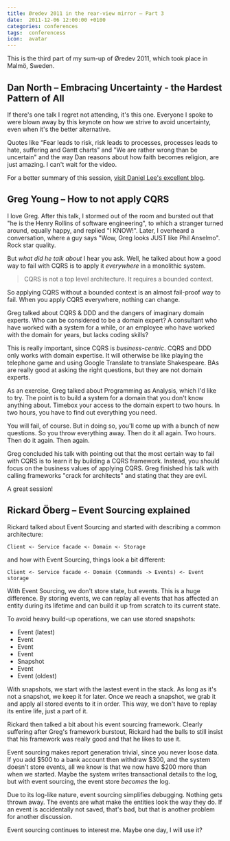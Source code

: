 ```yaml
---
title: Øredev 2011 in the rear-view mirror – Part 3
date:  2011-12-06 12:00:00 +0100
categories: conferences
tags:  conferencess
icon:  avatar
---
```



This is the third part of my sum-up of Øredev 2011, which took place in Malmö, 
Sweden.


## Dan North – Embracing Uncertainty - the Hardest Pattern of All

If there's one talk I regret not attending, it's this one. Everyone I spoke to were blown away by this keynote on how we strive to avoid uncertainty, even when it's the better alternative.

Quotes like “Fear leads to risk, risk leads to processes, processes leads to hate, suffering and Gantt charts” and "We are rather wrong than be uncertain" and the way Dan reasons about how faith becomes religion, are just amazing. I can't wait for the video.

For a better summary of this session, [visit Daniel Lee's excellent blog](https://danlimerick.wordpress.com/11//10/redev-2011-day-2-rollercoaster-ride/).



## Greg Young – How to not apply CQRS

I love Greg. After this talk, I stormed out of the room and bursted out that "he is the Henry Rollins of software engineering", to which a stranger turned around, equally happy, and replied "I KNOW!". Later, I overheard a conversation, where a guy says "Wow, Greg looks JUST like Phil Anselmo". Rock star quality.

But *what did he talk about* I hear you ask. Well, he talked about how a good way to fail with CQRS is to apply it *everywhere* in a monolithic system. 

> CQRS is not a top level architecture. It requires a bounded context.

So applying CQRS without a bounded context is an almost fail-proof way to fail. When you apply CQRS everywhere, nothing can change.

Greg talked about CQRS & DDD and the dangers of imaginary domain experts. Who can be considered to be a domain expert? A consultant who have worked with a system for a while, or an employee who have worked with the domain for years, but lacks coding skills?

This is really important, since CQRS is *business-centric*. CQRS and DDD only works with domain expertise. It will otherwise be like playing the telephone game and using Google Translate to translate Shakespeare. BAs are really good at asking the right questions, but they are not domain experts.

As an exercise, Greg talked about Programming as Analysis, which I'd like to try. The point is to build a system for a domain that you don't know anything about. Timebox your access to the domain expert to two hours. In two hours, you have to find out everything you need.

You will fail, of course. But in doing so, you'll come up with a bunch of new questions. So you throw everything away. Then do it all again. Two hours. Then do it again. Then again.

Greg concluded his talk with pointing out that the most certain way to fail with CQRS is to learn it by building a CQRS framework. Instead, you should focus on the business values of applying CQRS. Greg finished his talk with calling frameworks "crack for architects" and stating that they are evil.

A great session!


## Rickard Öberg – Event Sourcing explained

Rickard talked about Event Sourcing and started with describing a common architecture:

	Client <- Service facade <- Domain <- Storage

and how with Event Sourcing, things look a bit different:

	Client <- Service facade <- Domain (Commands -> Events) <- Event storage

With Event Sourcing, we don't store state, but events. This is a huge difference. By storing events, we can replay all events that has affected an entity during its lifetime and can build it up from scratch to its current state.

To avoid heavy build-up operations, we can use stored snapshots:

- Event (latest)
- Event
- Event
- Event
- Snapshot
- Event
- Event (oldest)

With snapshots, we start with the lastest event in the stack. As long as it's not a snapshot, we keep it for later. Once we reach a snapshot, we grab it and apply all stored events to it in order. This way, we don't have to replay its entire life, just a part of it.

Rickard then talked a bit about his event sourcing framework. Clearly suffering after Greg's framework burstout, Rickard had the balls to still insist that his framework was really good and that he likes to use it.

Event sourcing makes report generation trivial, since you never loose data. If you add $500 to a bank account then withdraw $300, and the system doesn't store events, all we know is that we now have $200 more than when we started. Maybe the system writes transactional details to the log, but with event sourcing, the event store *becomes* the log.

Due to its log-like nature, event sourcing simplifies debugging. Nothing gets thrown away. The events are what make the entities look the way they do. If an event is accidentally not saved, that's bad, but that is another problem for another discussion.

Event sourcing continues to interest me. Maybe one day, I will use it?


